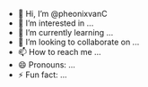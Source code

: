 - 👋 Hi, I’m @pheonixvanC
- 👀 I’m interested in ...
- 🌱 I’m currently learning ...
- 💞️ I’m looking to collaborate on ...
- 📫 How to reach me ...
- 😄 Pronouns: ...
- ⚡ Fun fact: ...

<!---
pheonixvanC/pheonixvanC is a ✨ special ✨ repository because its `README.md` (this file) appears on your GitHub profile.
You can click the Preview link to take a look at your changes.
--->
